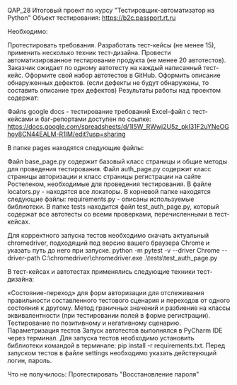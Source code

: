 QAP_28
Итоговый проект по курсу "Тестировщик-автоматизатор на Python" 
Объект тестирования: https://b2c.passport.rt.ru

Необходимо:

Протестировать требования.
Разработать тест-кейсы (не менее 15), применить несколько техник тест-дизайна.
Провести автоматизированное тестирование продукта (не менее 20 автотестов). Заказчик ожидает по одному автотесту на каждый написанный тест-кейс. Оформите свой набор автотестов в GitHub.
Оформить описание обнаруженных дефектов. (если дефекты не будут обнаружены, то составить описание трех дефектов)
Результаты работы над проектом содержат:

Файлs google docs - тестирование требований
Excel-файл с тест-кейсами и баг-репортами доступен по ссылке: 
https://docs.google.com/spreadsheets/d/1I5W_RWwj2U5z_pkI31F2uYNeOGhoy8CN44EALM-R1lM/edit?usp=sharing

В папке pages находятся следующие файлы:

Файл base_page.py содержит базовый класс страницы и общие методы для проведения тестирования.
Файл auth_page.py содержит класс страницы авторизации и класс страницы регистрации на сайте Ростелеком, необходимые для проведения тестирования.
В файле locators.py - находятся все локаторы.
В корневой папке находятся следующие файлы:
requirements.py - описаны используемые библиотеки.
В папке tests находится файл test_auth_page.py, который содержат все автотесты со всеми проверками, перечисленными в тест-кейсах.

Для корректного запуска тестов необходимо скачать актуальный chromedriver, подходящий под версию вашего браузера Chrome и указать путь 
до него при запуске.
python -m pytest -v --driver Chrome --driver-path C:\chromedriver\chromedriver.exe .\tests\test_auth_page.py



В тест-кейсах и автотестах применялись следующие техники тест-дизайна:

«Состояние-переход» для форм авторизации для отслеживания правильности составленного тестового сценария и переходов от одного состояния к другому.
Метод граничных значений и разбиение на классы эквивалентности (при тестировании полей в форме регистрации).
Тестирование по позитивному и негативному сценарию.
Параметризация тестов
Запуск автотестов выполнялся в PyCharm IDE через терминал. Для запуска тестов необходимо установить библиотеки командой в терминале: pip 
install -r requirements.txt. Перед запуском тестов в файле settings необходимо указать действующий логин, пароль.

Что не получилось: Протестировать "Восстановление пароля"
